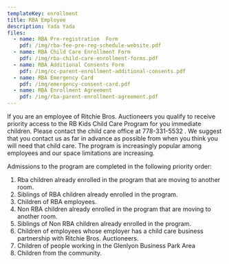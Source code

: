 ```yaml
---
templateKey: enrollment
title: RBA Employee
description: Yada Yada
files:
  - name: RBA Pre-registration  Form
    pdf: /img/rba-fee-pre-reg-schedule-website.pdf
  - name: RBA Child Care Enrollment Form
    pdf: /img/rba-child-care-enrollment-forms.pdf
  - name: RBA Additional Consents Form
    pdf: /img/cc-parent-enrollment-additional-consents.pdf
  - name: RBA Emergency Card
    pdf: /img/emergency-consent-card.pdf
  - name: RBA Enrollment Agreement
    pdf: /img/rba-parent-enrollment-agreement.pdf
---
```


If you are an employee of Ritchie Bros. Auctioneers you qualify to receive priority access to the RB Kids Child Care Program for you immediate children. Please contact the child care office at 778-331-5532  . We suggest that you contact us as far in advance as possible from when you think you will need that child care. The program is increasingly popular among employees and our space limitations are increasing.

Admissions to the program are completed in the following priority order:

1. Rba children already enrolled in the program that are moving to another room.
2. Siblings of RBA children already enrolled in the program.
3. Children of RBA employees.
4. Non RBA children already enrolled in the program that are moving to another room.
5. Siblings of Non RBA children already enrolled in the program.
6. Children of employees whose employer has a child care business partnership with Ritchie Bros. Auctioneers.
7. Children of people working in the Glenlyon Business Park Area
8. Children from the community.
